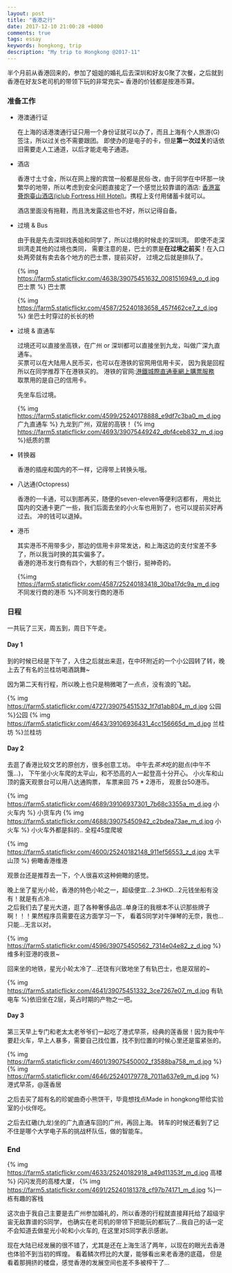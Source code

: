 ```yaml
---
layout: post
title: "香港之行"
date: 2017-12-10 21:00:28 +0800
comments: true
tags: essay
keywords: hongkong, trip
description: "My trip to Hongkong @2017-11"
---
```


半个月前从香港回来的，参加了姐姐的婚礼后去深圳和好友G聚了次餐，之后就到香港在好友S老司机的带领下玩的非常充实~ 香港的价钱都是按港币算。
<!-- more -->

### 准备工作

* 港澳通行证

    在上海的话港澳通行证只用一个身份证就可以办了，而且上海有个人旅游(G)签注，所以过关也不需要跟团。
    即使办的是电子的卡，但是**第一次过关**的话依旧需要走人工通道，以后才能走电子通道。

* 酒店

    香港寸土寸金，所以在网上搜的宾馆一般都是民俗·改，由于同学在中环那一块繁华的地带，所以考虑到安全问题直接定了一个感觉比较靠谱的酒店:
    [香港富薈炮臺山酒店(iclub Fortress Hill Hotel)][1]。携程上支付用储蓄卡就可以。

    酒店里面没有拖鞋，而且洗发露这些也不好，所以记得自备。

* 过境 & Bus

    由于我是先去深圳找表姐和同学了，所以过境的时候走的深圳湾。
    即使不走深圳湾走其他的过境也类同，
    需要注意的是，巴士的票是**在过境之前买**！在入口处两旁就有卖去各个地方的巴士票，提前买好，
    过境之后就是排队了。

    {% img https://farm5.staticflickr.com/4638/39075451632_0081516949_o_d.jpg 巴士票 %}
    巴士票

    {% img https://farm5.staticflickr.com/4587/25240183658_457f462ce7_z_d.jpg %}
    坐巴士时穿过的长长的桥

* 过境 & 直通车

    过境还可以直接坐高铁，在广州 or 深圳都可以直接坐到九龙，叫做广深九直通车。<br/>
    买票可以在大陆用人民币买，也可以在港铁的官网用信用卡买，
    因为我是回程所以在同学推荐下在港铁买的。
    港铁的官网:[港鐵城際直通車網上購票服務](https://www.it3.mtr.com.hk/b2c/frmIndex.asp)<br/>
    取票用的是自己的信用卡。

    先坐车后过境。

    {% img https://farm5.staticflickr.com/4599/25240178888_e9df7c3ba0_m_d.jpg 广九直通车 %}
    九龙到广州，双层的高铁！
    {% img https://farm5.staticflickr.com/4693/39075449242_dbf4ceb832_m_d.jpg %}纸质的票

* 转换器

    香港的插座和国内的不一样，记得带上转换头哦。

* 八达通(Octopress)

    香港的一卡通，可以到那再买，随便的seven-eleven等便利店都有，
    用处比国内的交通卡更广一些，我们后面去坐的小火车也用到了，也可以提前买好再过去。
    冲的钱可以退掉。

* 港币

    其实港币不用带多少，那边的信用卡非常发达，和上海这边的支付宝差不多了，所以我当时换的其实偏多了。
    <br/>香港的港币发行商有四个，大额的有三个银行，挺神奇的。

    {%img https://farm5.staticflickr.com/4587/25240183418_30ba17dc9a_m_d.jpg 不同发行商的港币 %}不同发行商的港币

### 日程

一共玩了三天，周五到，周日下午走。

#### Day 1

到的时候已经是下午了，入住之后就出来逛，在中环附近的一个小公园转了转，晚上去了有名的兰桂坊喝酒跳舞~

因为第二天有行程，所以晚上也只是稍微喝了一点点，没有浪的飞起。

{% img https://farm5.staticflickr.com/4727/39075451532_1f7d1ab804_m_d.jpg 公园 %}公园
{% img https://farm5.staticflickr.com/4643/39106936431_4cc156665d_m_d.jpg 兰桂坊 %}兰桂坊

#### Day 2

去逛了香港比较文艺的原创方，很多创意工坊。
中午去*茶木*吃的甜点(中午不饿...)，
下午坐小火车爬的太平山，和不恐高的人一起登高十分开心。
小火车和山顶的露天观景台可以用八达通购票，
车票来回 75 * 2港币， 观景台50港币。

{% img https://farm5.staticflickr.com/4689/39106937301_7b68c3355a_m_d.jpg 小火车内 %} 小货车内
{% img https://farm5.staticflickr.com/4688/39075450942_c2bdea73ae_m_d.jpg 小火车 %} 小火车外都是斜的.. 全程45度爬坡

{% img https://farm5.staticflickr.com/4600/25240182148_911ef56553_z_d.jpg 太平山顶 %} 俯瞰香港维港

观景台还是推荐去一下，个人很喜欢这种俯瞰的感觉。

晚上坐了星光小轮，香港的特色小轮之一，超级便宜...2.3HKD...2元钱坐船有没有！就是有点冷...
<br>之后我们去了星光大道，逛了各种奢侈品店..单身汪的我根本不认识那些牌子啊！！！果然程序员需要在这方面学习一下，
看着S同学对牛弹琴的无奈，我也...只能...无言以对。

{% img https://farm5.staticflickr.com/4596/39075450562_7314e04e82_z_d.jpg %} 维多利亚港的夜景~

回来坐的地铁，星光小轮太冷了...还饶有兴致地坐了有轨巴士，也是双层的~

{% img https://farm5.staticflickr.com/4641/39075451332_3ce7267e07_m_d.jpg 有轨电车 %}依旧坐在2层，英占时期的产物之一吧。

#### Day 3

第三天早上专门和老太太老爷爷们一起吃了港式早茶，经典的莲香居！因为我中午要赶火车，早上人暴多，需要自己找位置，找不到位置的时候心里还是蛮紧张的。

{% img https://farm5.staticflickr.com/4601/39075450002_f3588ba758_m_d.jpg %}
{% img https://farm5.staticflickr.com/4646/25240179778_7011a637e9_m_d.jpg %}港式早茶，@莲香居

之后去买了超有名的珍妮曲奇小熊饼干，毕竟想找点Made in hongkong带给实验室的小伙伴吃。

之后去红磡(九龙)坐的广九直通车回的广州，再回上海。
转车的时候还看到了记不住是哪个大学电子系的挑战杯队伍，做的智能车。

### End

{% img https://farm5.staticflickr.com/4633/25240182918_a49d11353f_m_d.jpg 高楼 %} 闪闪发亮的高楼大厦，
{% img https://farm5.staticflickr.com/4691/25240181378_cf97b74171_m_d.jpg %}一栋有趣的客栈

这次由于我自己主要是去广州参加婚礼的，所以香港的行程就直接拜托给了超级宇宙无敌靠谱的S同学，
也确实在老司机的带领下把能玩的都玩了...我自己的话一定不会知道去做星光小轮和小火车的,
在这里对S同学表示感谢。

现在大陆已经发展的很不错了，尤其是还在上海生活了两年，以现在的眼光去香港也体验不到当初的辉煌。
看着鳞次栉比的大厦，能够看出来老香港的底蕴，
但是看着那拥挤的楼盘，感觉香港的发展空间也差不多被榨干了...




[1]:http://www.ctrip.com.hk/hotels/hong-kong-hotel-detail-1171374/iclub-fortress-hill-hotel/





